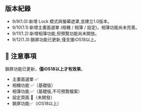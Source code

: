 ## 版本紀錄
- 9/9(1.0):新增 Lock 模式與螢幕遮罩,並建立1.0版本。
- 9/10(1.1):新增主畫面選單 (相機 / 相簿 / 設定)，相簿功能尚未完善。
- 9/11(1.2):新增相簿功能,但預覽功能尚未開放。
- 9/12(1.3):鎖屏功能已更新,僅支援iOS18以上。


## 📌 注意事項
鎖屏功能已更新，**僅iOS18以上才有效果**。

- 主畫面選單 ✅
- 相機功能 ✅（基礎版）
- 相簿功能 ✅（基礎版,不可預覽檔案）
- 設定頁面 🚧（未開發）
- 鎖屏功能✅（iOS18以上）

